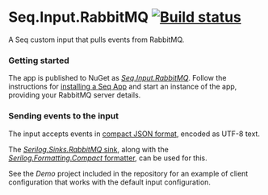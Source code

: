 # Seq.Input.RabbitMQ [![Build status](https://ci.appveyor.com/api/projects/status/lxab9qqdtqupk6y4?svg=true)](https://ci.appveyor.com/project/datalust/seq-input-rabbitmq)

A Seq custom input that pulls events from RabbitMQ.

### Getting started

The app is published to NuGet as [_Seq.Input.RabbitMQ_](https://nuget.org/packages/seq.input.rabbitmq). Follow the instructions for [installing a Seq App](https://docs.getseq.net/docs/installing-seq-apps) and start an instance of the app, providing your RabbitMQ server details.

### Sending events to the input

The input accepts events in [compact JSON format](https://github.com/serilog/serilog-formatting-compact#format-details), encoded as UTF-8 text.

The [_Serilog.Sinks.RabbitMQ_ sink](https://github.com/sonicjolt/serilog-sinks-rabbitmq), along with the [_Serilog.Formatting.Compact_ formatter](https://github.com/serilog/serilog-formatting-compact), can be used for this.

See the _Demo_ project included in the repository for an example of client configuration that works with the default input configuration.
